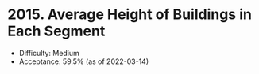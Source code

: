 # 2015. Average Height of Buildings in Each Segment
- Difficulty: Medium
- Acceptance: 59.5% (as of 2022-03-14)
